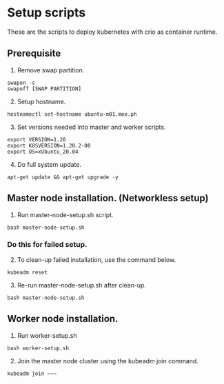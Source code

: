 # Setup scripts
These are the scripts to deploy kubernetes with crio as container runtime.

## Prerequisite
1. Remove swap partition.
```
swapon -s
swapoff [SWAP PARTITION]
```
2. Setup hostname.
```
hostnamectl set-hostname ubuntu-m01.moe.ph
```
3. Set versions needed into master and worker scripts.
```
export VERSION=1.20
export K8SVERSION=1.20.2-00
export OS=xUbuntu_20.04
```
4. Do full system update.
```
apt-get update && apt-get upgrade -y
```

## Master node installation. (Networkless setup)
1. Run master-node-setup.sh script.
```
bash master-node-setup.sh
```
   ### Do this for failed setup.
   2. To clean-up failed installation, use the command below.
   ```
   kubeadm reset
   ```
   3. Re-run master-node-setup.sh after clean-up.
   ```
   bash master-node-setup.sh
   ```

## Worker node installation.
1. Run worker-setup.sh
```
bash worker-setup.sh
```
2. Join the master node cluster using the kubeadm join command.
```
kubeadm join ~~~
```
